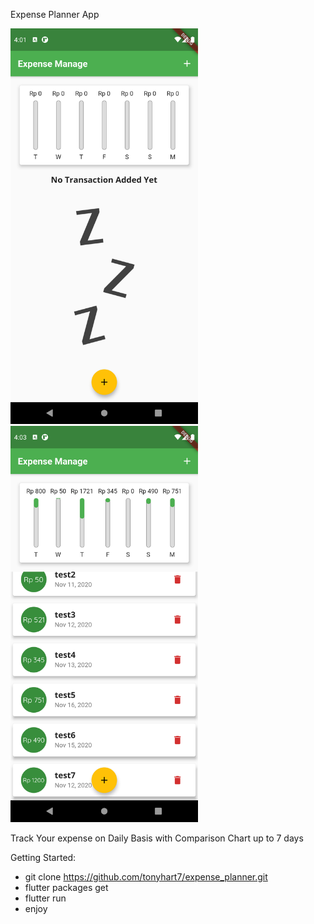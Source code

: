 Expense Planner App 


<img src="https://raw.githubusercontent.com/tonyhart7/expense_planner/assets/image/test1.png" alt="drawing" width="300"/>
<img src="https://raw.githubusercontent.com/tonyhart7/expense_planner/assets/image/test2.png" alt="drawing" width="300"/>

Track Your expense on Daily Basis with Comparison Chart up to 7 days 

Getting Started: 

- git clone https://github.com/tonyhart7/expense_planner.git
- flutter packages get
- flutter run 
- enjoy
